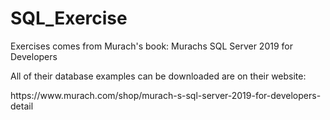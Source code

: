 # SQL_Exercise
Exercises comes from Murach's book: Murachs SQL Server 2019 for Developers

All of their database examples can be downloaded are on their website:
<link>https://www.murach.com/shop/murach-s-sql-server-2019-for-developers-detail

